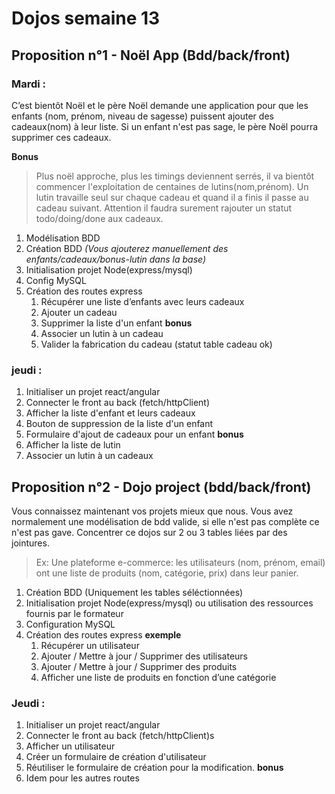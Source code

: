 # Dojos semaine 13

  
## Proposition n°1 - Noël App (Bdd/back/front)
### Mardi :


C’est bientôt Noël et le père Noël demande une application pour que les enfants (nom, prénom, niveau de sagesse) puissent ajouter des cadeaux(nom) à leur liste.
Si un enfant n'est pas sage, le père Noël pourra supprimer ces cadeaux. 

**Bonus**
> Plus noël approche, plus les timings deviennent serrés, il va bientôt commencer l'exploitation de centaines de lutins(nom,prénom). Un lutin travaille seul sur chaque cadeau et quand il a finis il passe au cadeau suivant. Attention il faudra surement rajouter un statut todo/doing/done aux cadeaux.

 1. Modélisation BDD
 2. Création BDD  _(Vous ajouterez manuellement des enfants/cadeaux/bonus-lutin dans la base)_
 3. Initialisation projet Node(express/mysql)
 4. Config MySQL
 5. Création des routes express
	 1. Récupérer une liste d’enfants avec leurs cadeaux
	 2. Ajouter un cadeau 
	 3. Supprimer la liste d'un enfant
	 **bonus**
	 4. Associer un lutin à un cadeau
	 5. Valider la fabrication du cadeau (statut table cadeau ok) 

  

### jeudi :

 1. Initialiser un projet react/angular
 2. Connecter le front au back (fetch/httpClient)
 3. Afficher la liste d'enfant et leurs cadeaux
 4. Bouton de suppression de la liste d'un enfant
 5. Formulaire d'ajout de cadeaux pour un enfant
 **bonus**
 6. Afficher la liste de lutin
 7. Associer un lutin à un cadeaux

  
## Proposition n°2 - Dojo project (bdd/back/front)

  Vous connaissez maintenant vos projets mieux que nous. 
  Vous avez normalement une modélisation de bdd valide, si elle n'est pas complète ce n'est pas gave. 
  Concentrer ce dojos sur 2 ou 3 tables liées par des jointures. 

> Ex: Une plateforme e-commerce: les utilisateurs (nom, prénom, email) ont une liste de produits (nom, catégorie, prix) dans leur panier.

 1. Création BDD (Uniquement les tables séléctionnées) 
 2. Initialisation projet Node(express/mysql) ou utilisation des ressources fournis par le formateur
 3. Configuration MySQL
 4. Création des routes express
	 **exemple**
	 1. Récupérer un utilisateur
	 2. Ajouter / Mettre à jour / Supprimer des utilisateurs
	 3. Ajouter / Mettre à jour / Supprimer des produits
	 4. Afficher une liste de produits en fonction d’une catégorie

  

### Jeudi :

 1. Initialiser un projet react/angular
 2. Connecter le front au back (fetch/httpClient)s
 3. Afficher un utilisateur
 4. Créer un formulaire de création d'utilisateur
 5. Réutiliser le formulaire de création pour la modification.
 **bonus**
 7. Idem pour les autres routes

